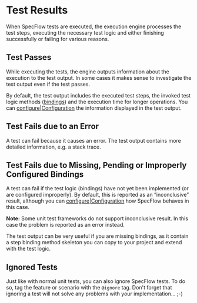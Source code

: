 # Test Results

When SpecFlow tests are executed, the execution engine processes the test steps, executing the necessary test logic and either finishing successfully or failing for various reasons. 

## Test Passes
While executing the tests, the engine outputs information about the execution to the test output. In some cases it makes sense to investigate the test output even if the test passes. 

By default, the test output includes the executed test steps, the invoked test logic methods ([bindings]()) and the execution time for longer operations. You can [configure|Configuration]() the information displayed in the test output.

## Test Fails due to an Error
A test can fail because it causes an error. The test output contains more detailed information, e.g. a stack trace.

## Test Fails due to Missing, Pending or Improperly Configured Bindings
A test can fail if the test logic (bindings) have not yet been implemented (or are configured improperly). By default, this is reported as an “inconclusive” result, although you can [configure|Configuration]() how SpecFlow behaves in this case.

**Note:** Some unit test frameworks do not support inconclusive result. In this case the problem is reported as an error instead.

The test output can be very useful if you are missing bindings, as it contain a step binding method skeleton you can copy to your project and extend with the test logic.

## Ignored Tests
Just like with normal unit tests, you can also ignore SpecFlow tests. To do so, tag the feature or scenario with the `@ignore` tag. Don't forget that ignoring a test will not solve any problems with your implementation... ;-)